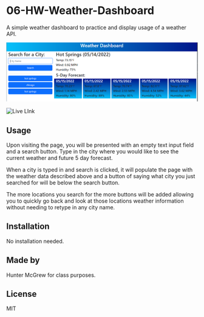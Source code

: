 # 06-HW-Weather-Dashboard

A simple weather dashboard to practice and display usage of a weather API.

![image](https://github.com/HunterMcGrew/06-HW-Weather-Dashboard/blob/main/weather_dashboard.PNG?raw=true)

![Live LInk](https://huntermcgrew.github.io/06-HW-Weather-Dashboard/)

## Usage

Upon visiting the page, you will be presented with an empty text input field and a search button. Type in the city where you would like to see the current weather and future 5 day forecast. 

When a city is typed in and search is clicked, it will populate the page with the weather data described above and a button of saying what city you just searched for will be below the search button. 

The more locations you search for the more buttons will be added allowing you to quickly go back and look at those locations weather information without needing to retype in any city name. 

## Installation

No installation needed.

## Made by

Hunter McGrew for class purposes.

## License 

MIT